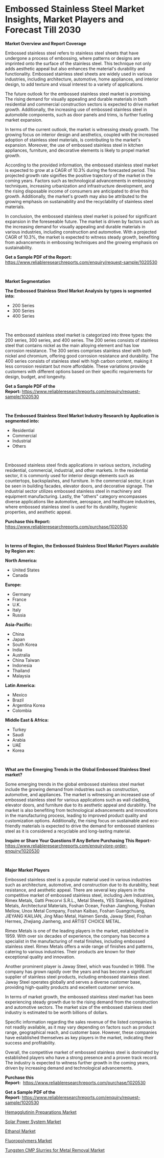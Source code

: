 <p><h1>Embossed Stainless Steel Market Insights, Market Players and Forecast Till 2030</h1></p><p><strong>Market Overview and Report Coverage</strong></p>
<p><p>Embossed stainless steel refers to stainless steel sheets that have undergone a process of embossing, where patterns or designs are imprinted onto the surface of the stainless steel. This technique not only adds aesthetic appeal but also enhances the material's durability and functionality. Embossed stainless steel sheets are widely used in various industries, including architecture, automotive, home appliances, and interior design, to add texture and visual interest to a variety of applications.</p><p>The future outlook for the embossed stainless steel market is promising. The rising demand for visually appealing and durable materials in both residential and commercial construction sectors is expected to drive market growth. Additionally, the increasing use of embossed stainless steel in automobile components, such as door panels and trims, is further fueling market expansion.</p><p>In terms of the current outlook, the market is witnessing steady growth. The growing focus on interior design and aesthetics, coupled with the increased adoption of stainless steel materials, is contributing to the market's expansion. Moreover, the use of embossed stainless steel in kitchen appliances, furniture, and decorative elements is likely to propel market growth.</p><p>According to the provided information, the embossed stainless steel market is expected to grow at a CAGR of 10.3% during the forecasted period. This projected growth rate signifies the positive trajectory of the market in the coming years. Factors such as technological advancements in embossing techniques, increasing urbanization and infrastructure development, and the rising disposable income of consumers are anticipated to drive this growth. Additionally, the market's growth may also be attributed to the growing emphasis on sustainability and the recyclability of stainless steel materials.</p><p>In conclusion, the embossed stainless steel market is poised for significant expansion in the foreseeable future. The market is driven by factors such as the increasing demand for visually appealing and durable materials in various industries, including construction and automotive. With a projected CAGR of 10.3%, the market is expected to witness steady growth, benefiting from advancements in embossing techniques and the growing emphasis on sustainability.</p></p>
<p><strong>Get a Sample PDF of the Report:</strong> <a href="https://www.reliableresearchreports.com/enquiry/request-sample/1020530">https://www.reliableresearchreports.com/enquiry/request-sample/1020530</a></p>
<p>&nbsp;</p>
<p><strong>Market Segmentation</strong></p>
<p><strong>The Embossed Stainless Steel Market Analysis by types is segmented into:</strong></p>
<p><ul><li>200 Series</li><li>300 Series</li><li>400 Series</li></ul></p>
<p>&nbsp;</p>
<p><p>The embossed stainless steel market is categorized into three types: the 200 series, 300 series, and 400 series. The 200 series consists of stainless steel that contains nickel as the main alloying element and has low corrosion resistance. The 300 series comprises stainless steel with both nickel and chromium, offering good corrosion resistance and durability. The 400 series consists of stainless steel with high carbon content, making it less corrosion resistant but more affordable. These variations provide customers with different options based on their specific requirements for design, budget, and longevity.</p></p>
<p><strong>Get a Sample PDF of the Report:</strong>&nbsp;<a href="https://www.reliableresearchreports.com/enquiry/request-sample/1020530">https://www.reliableresearchreports.com/enquiry/request-sample/1020530</a></p>
<p>&nbsp;</p>
<p><strong>The Embossed Stainless Steel Market Industry Research by Application is segmented into:</strong></p>
<p><ul><li>Residential</li><li>Commercial</li><li>Industrial</li><li>Others</li></ul></p>
<p>&nbsp;</p>
<p><p>Embossed stainless steel finds applications in various sectors, including residential, commercial, industrial, and other markets. In the residential sector, it is commonly used for interior design elements such as countertops, backsplashes, and furniture. In the commercial sector, it can be seen in building facades, elevator doors, and decorative signage. The industrial sector utilizes embossed stainless steel in machinery and equipment manufacturing. Lastly, the "others" category encompasses diverse applications like automotive, aerospace, and healthcare industries, where embossed stainless steel is used for its durability, hygienic properties, and aesthetic appeal.</p></p>
<p><strong>Purchase this Report:</strong>&nbsp; <a href="https://www.reliableresearchreports.com/purchase/1020530">https://www.reliableresearchreports.com/purchase/1020530</a></p>
<p>&nbsp;</p>
<p><strong>In terms of Region, the Embossed Stainless Steel Market Players available by Region are:</strong></p>
<p>
    <p> <strong> North America: </strong>
        <ul>
            <li>United States</li>
            <li>Canada</li>
        </ul>
        </p> 
    <p> <strong> Europe: </strong>
        <ul>
            <li>Germany</li>
            <li>France</li>
            <li>U.K.</li>
            <li>Italy</li>
            <li>Russia</li>
        </ul>
        </p> 
    <p> <strong> Asia-Pacific: </strong>
        <ul>
            <li>China</li>
            <li>Japan</li>
            <li>South Korea</li>
            <li>India</li>
            <li>Australia</li>
            <li>China Taiwan</li>
            <li>Indonesia</li>
            <li>Thailand</li>
            <li>Malaysia</li>
        </ul>
        </p> 
    <p> <strong> Latin America: </strong>
        <ul>
            <li>Mexico</li>
            <li>Brazil</li>
            <li>Argentina Korea</li>
            <li>Colombia</li>
        </ul>
        </p> 
    <p> <strong> Middle East & Africa: </strong>
        <ul>
            <li>Turkey</li>
            <li>Saudi</li>
            <li>Arabia</li>
            <li>UAE</li>
            <li>Korea</li>
        </ul>
    </p>
    </p>
<p>&nbsp;</p>
<p><strong>What are the Emerging Trends in the Global Embossed Stainless Steel market?</strong></p>
<p><p>Some emerging trends in the global embossed stainless steel market include the growing demand from industries such as construction, automotive, and appliances. The market is witnessing an increased use of embossed stainless steel for various applications such as wall cladding, elevator doors, and furniture due to its aesthetic appeal and durability. The market is also benefiting from technological advancements and innovations in the manufacturing process, leading to improved product quality and customization options. Additionally, the rising focus on sustainable and eco-friendly materials is expected to drive the demand for embossed stainless steel as it is considered a recyclable and long-lasting material.</p></p>
<p><strong>Inquire or Share Your Questions If Any Before Purchasing This Report</strong>- <a href="https://www.reliableresearchreports.com/enquiry/pre-order-enquiry/1020530">https://www.reliableresearchreports.com/enquiry/pre-order-enquiry/1020530</a></p>
<p>&nbsp;</p>
<p><strong>Major Market Players</strong></p>
<p><p>Embossed stainless steel is a popular material used in various industries such as architecture, automotive, and construction due to its durability, heat resistance, and aesthetic appeal. There are several key players in the competitive market of embossed stainless steel, including Jem Industries, Rimex Metals, Gatti Precorvi S.R.L., Metal Sheets, YES Stainless, Rigidized Metals, Architectural Materials, Foshan Ocean, Foshan Jianghong, Foshan Mellow, Unox Metal Company, Foshan Kaibao, Foshan Guangchuang, JIEYANG KAILIAN, Jing Miao Metal, Haimen Senda, Jaway Steel, Foshan Hermes, Zhejiang Jianheng, and ARTIST CHOICE METAL.</p><p>Rimex Metals is one of the leading players in the market, established in 1959. With over six decades of experience, the company has become a specialist in the manufacturing of metal finishes, including embossed stainless steel. Rimex Metals offers a wide range of finishes and patterns, catering to various industries. Their products are known for their exceptional quality and innovation.</p><p>Another prominent player is Jaway Steel, which was founded in 1998. The company has grown rapidly over the years and has become a significant supplier of stainless steel products, including embossed stainless steel. Jaway Steel operates globally and serves a diverse customer base, providing high-quality products and excellent customer service.</p><p>In terms of market growth, the embossed stainless steel market has been experiencing steady growth due to the rising demand from the construction and automotive sectors. The market size of the embossed stainless steel industry is estimated to be worth billions of dollars.</p><p>Specific information regarding the sales revenue of the listed companies is not readily available, as it may vary depending on factors such as product range, geographical reach, and customer base. However, these companies have established themselves as key players in the market, indicating their success and profitability.</p><p>Overall, the competitive market of embossed stainless steel is dominated by established players who have a strong presence and a proven track record. The industry is expected to witness further growth in the coming years, driven by increasing demand and technological advancements.</p></p>
<p><strong>Purchase this Report:</strong>&nbsp;&nbsp;<a href="https://www.reliableresearchreports.com/purchase/1020530">https://www.reliableresearchreports.com/purchase/1020530</a></p>
<p></p>
<p><strong>Get a Sample PDF of the Report:</strong>&nbsp;<a href="https://www.reliableresearchreports.com/enquiry/request-sample/1020530">https://www.reliableresearchreports.com/enquiry/request-sample/1020530</a></p>
<p><p><a href="https://www.linkedin.com/pulse/hemagglutinin-preparations-market-research-report-unlocks-eiaje/">Hemagglutinin Preparations Market</a></p><p><a href="https://medium.com/@daveblock1987/solar-power-system-market-research-report-its-history-and-forecast-2023-to-2030-955e1047e35d">Solar Power System Market</a></p><p><a href="https://github.com/prosalinda88/Market-Research-Report-List-1/blob/main/ethanol-market.md">Ethanol Market</a></p><p><a href="https://github.com/amae102299/Market-Research-Report-List-1/blob/main/fluoropolymers-market.md">Fluoropolymers Market</a></p><p><a href="https://www.linkedin.com/pulse/tungsten-cmp-slurries-metal-removal-market-size-share-global-titde/">Tungsten CMP Slurries for Metal Removal Market</a></p></p>
